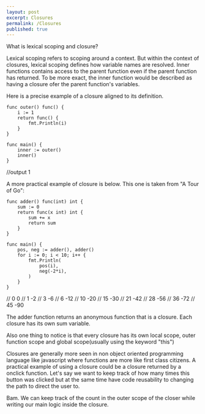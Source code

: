 ```yaml
---
layout: post
excerpt: Closures
permalink: /Closures
published: true
---
```

What is lexical scoping and closure?

Lexical scoping refers to scoping around a context. But within the context of closures, lexical scoping defines how variable names are resolved. Inner functions contains access to the parent function even if the parent function has returned. To be more exact, the inner function would be described as having a closure ofer the parent function's variables.

Here is a precise example of a closure aligned to its definition. 
```golang
func outer() func() {
	i := 1
	return func() {
		fmt.Println(i)
	}
}

func main() {
	inner := outer()
	inner()
}
```
//output 1


A more practical example of closure is below. This one is taken from "A Tour of Go":
```golang
func adder() func(int) int {
	sum := 0
	return func(x int) int {
		sum += x
		return sum
	}
}

func main() {
	pos, neg := adder(), adder()
	for i := 0; i < 10; i++ {
		fmt.Println(
			pos(i),
			neg(-2*i),
		)
	}
}
```
// 0 0
// 1 -2
// 3 -6
// 6 -12
// 10 -20
// 15 -30
// 21 -42
// 28 -56
// 36 -72
// 45 -90

The adder function returns an anonymous function that is a closure. Each closure has its own sum variable.

Also one thing to notice is that every closure has its own local scope, outer function scope and global scope(usually using the keyword "this")

Closures are generally more seen in non object oriented programming language like javascript where functions are more like first class citizens. A practical example of using a closure could be a closure returned by a onclick function. Let's say we want to keep track of how many times this button was clicked but at the same time have code reusability to changing the path to direct the user to.

Bam. We can keep track of the count in the outer scope of the closer while writing our main logic inside the closure.